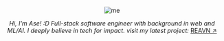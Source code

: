 <p align="center"> <img src="https://github.com/user-attachments/assets/8290d465-d1c2-4770-b5f6-c1b133a18b1a" alt="me"> </p>

<p align="center"> <i> Hi, I'm Ase! :D Full-stack software engineer with background in web and ML/AI. I deeply believe in tech for impact. visit my latest project: </i> <a href="https://polyglotparrot.github.io/jump/" target="_blank" rel="noopener noreferrer">REAVN ↗</a> </p>




















  



